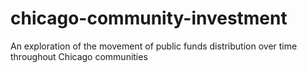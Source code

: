 # chicago-community-investment
An exploration of the movement of public funds distribution over time throughout Chicago communities
